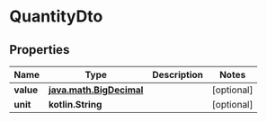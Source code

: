 
# QuantityDto

## Properties
Name | Type | Description | Notes
------------ | ------------- | ------------- | -------------
**value** | [**java.math.BigDecimal**](java.math.BigDecimal.md) |  |  [optional]
**unit** | **kotlin.String** |  |  [optional]




